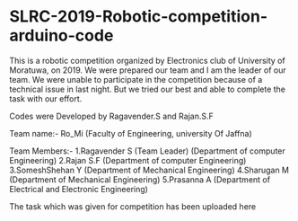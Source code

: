 # SLRC-2019-Robotic-competition-arduino-code
This is a robotic competition organized by Electronics club of University of Moratuwa, on 2019. We were prepared our team and I am the leader of our team. We were unable to participate in the competition because of a technical issue in last night. But we tried our best and able to complete the task with our effort. 

  
 Codes were Developed by Ragavender.S and Rajan.S.F
 
 Team name:- Ro_Mi (Faculty of Engineering, university Of Jaffna)

 Team Members:- 
         1.Ragavender S (Team Leader)          (Department of computer Engineering)
         2.Rajan S.F                           (Department of computer Engineering)
         3.SomeshShehan Y                      (Department of Mechanical Engineering)
         4.Sharugan M                          (Department of Mechanical Engineering)
         5.Prasanna A                          (Department of Electrical and Electronic Engineering)
  
  
 The task which was given for competition has been uploaded here
